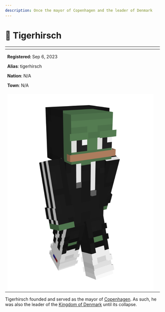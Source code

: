 ```yaml
---
description: Once the mayor of Copenhagen and the leader of Denmark
---
```


# 👤 Tigerhirsch

<table data-view="cards" data-full-width="false"><thead><tr><th></th><th data-hidden data-card-cover data-type="files"></th></tr></thead><tbody><tr><td><p><strong>Registered:</strong> Sep 6, 2023</p><p><strong>Alias</strong>: tigerhirsch</p><p><strong>Nation</strong>: N/A</p><p><strong>Town</strong>: N/A</p></td><td></td></tr><tr><td><img src="../../../.gitbook/assets/Tigerhirsch-skin.png" alt=""></td><td></td></tr></tbody></table>

Tigerhirsch founded and served as the mayor of [Copenhagen](../towns/denmark-region/copenhagen.md). As such, he was also the leader of the [Kingdom of Denmark](../nations/absent-nations/denmark.md) until its collapse.
